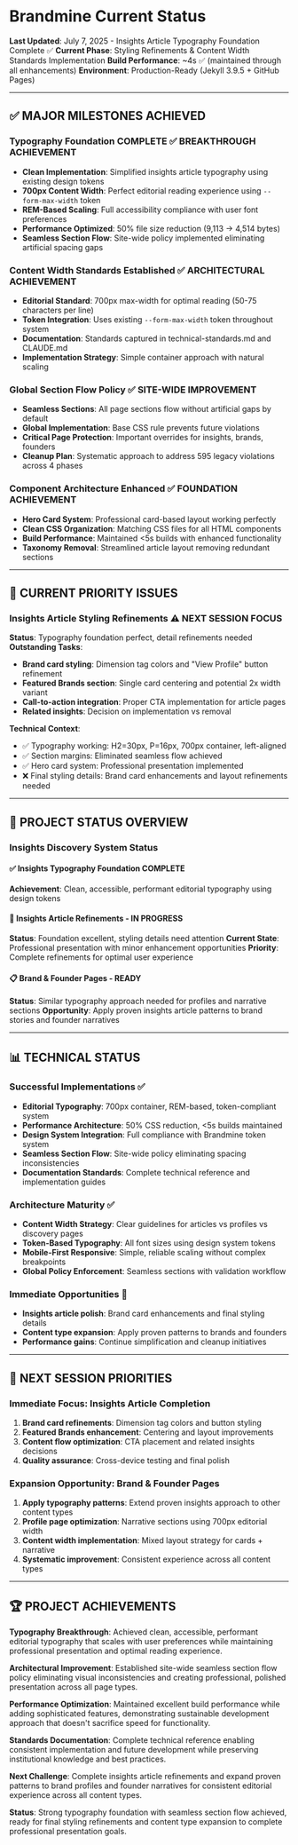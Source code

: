 # Brandmine Current Status
**Last Updated**: July 7, 2025 - Insights Article Typography Foundation Complete ✅
**Current Phase**: Styling Refinements & Content Width Standards Implementation
**Build Performance**: ~4s ✅ (maintained through all enhancements)
**Environment**: Production-Ready (Jekyll 3.9.5 + GitHub Pages)

---

## ✅ MAJOR MILESTONES ACHIEVED

### Typography Foundation COMPLETE ✅ **BREAKTHROUGH ACHIEVEMENT**
- **Clean Implementation**: Simplified insights article typography using existing design tokens
- **700px Content Width**: Perfect editorial reading experience using `--form-max-width` token
- **REM-Based Scaling**: Full accessibility compliance with user font preferences
- **Performance Optimized**: 50% file size reduction (9,113 → 4,514 bytes)
- **Seamless Section Flow**: Site-wide policy implemented eliminating artificial spacing gaps

### Content Width Standards Established ✅ **ARCHITECTURAL ACHIEVEMENT**
- **Editorial Standard**: 700px max-width for optimal reading (50-75 characters per line)
- **Token Integration**: Uses existing `--form-max-width` token throughout system
- **Documentation**: Standards captured in technical-standards.md and CLAUDE.md
- **Implementation Strategy**: Simple container approach with natural scaling

### Global Section Flow Policy ✅ **SITE-WIDE IMPROVEMENT**
- **Seamless Sections**: All page sections flow without artificial gaps by default
- **Global Implementation**: Base CSS rule prevents future violations
- **Critical Page Protection**: Important overrides for insights, brands, founders
- **Cleanup Plan**: Systematic approach to address 595 legacy violations across 4 phases

### Component Architecture Enhanced ✅ **FOUNDATION ACHIEVEMENT**
- **Hero Card System**: Professional card-based layout working perfectly
- **Clean CSS Organization**: Matching CSS files for all HTML components
- **Build Performance**: Maintained <5s builds with enhanced functionality
- **Taxonomy Removal**: Streamlined article layout removing redundant sections

---

## 🚨 CURRENT PRIORITY ISSUES

### **Insights Article Styling Refinements** ⚠️ **NEXT SESSION FOCUS**
**Status**: Typography foundation perfect, detail refinements needed
**Outstanding Tasks**:
- **Brand card styling**: Dimension tag colors and "View Profile" button refinement
- **Featured Brands section**: Single card centering and potential 2x width variant
- **Call-to-action integration**: Proper CTA implementation for article pages
- **Related insights**: Decision on implementation vs removal

**Technical Context**:
- ✅ Typography working: H2=30px, P=16px, 700px container, left-aligned
- ✅ Section margins: Eliminated seamless flow achieved
- ✅ Hero card system: Professional presentation implemented
- ❌ Final styling details: Brand card enhancements and layout refinements needed

---

## 🎯 PROJECT STATUS OVERVIEW

### **Insights Discovery System Status**

#### **✅ Insights Typography Foundation COMPLETE**
**Achievement**: Clean, accessible, performant editorial typography using design tokens

#### **🔄 Insights Article Refinements - IN PROGRESS**
**Status**: Foundation excellent, styling details need attention
**Current State**: Professional presentation with minor enhancement opportunities
**Priority**: Complete refinements for optimal user experience

#### **📋 Brand & Founder Pages - READY**
**Status**: Similar typography approach needed for profiles and narrative sections
**Opportunity**: Apply proven insights article patterns to brand stories and founder narratives

---

## 📊 TECHNICAL STATUS

### **Successful Implementations** ✅
- **Editorial Typography**: 700px container, REM-based, token-compliant system
- **Performance Architecture**: 50% CSS reduction, <5s builds maintained
- **Design System Integration**: Full compliance with Brandmine token system
- **Seamless Section Flow**: Site-wide policy eliminating spacing inconsistencies
- **Documentation Standards**: Complete technical reference and implementation guides

### **Architecture Maturity** ✅
- **Content Width Strategy**: Clear guidelines for articles vs profiles vs discovery pages
- **Token-Based Typography**: All font sizes using design system tokens
- **Mobile-First Responsive**: Simple, reliable scaling without complex breakpoints
- **Global Policy Enforcement**: Seamless sections with validation workflow

### **Immediate Opportunities** 🎯
- **Insights article polish**: Brand card enhancements and final styling details
- **Content type expansion**: Apply proven patterns to brands and founders
- **Performance gains**: Continue simplification and cleanup initiatives

---

## 🎯 NEXT SESSION PRIORITIES

### **Immediate Focus: Insights Article Completion**
1. **Brand card refinements**: Dimension tag colors and button styling
2. **Featured Brands enhancement**: Centering and layout improvements
3. **Content flow optimization**: CTA placement and related insights decisions
4. **Quality assurance**: Cross-device testing and final polish

### **Expansion Opportunity: Brand & Founder Pages**
1. **Apply typography patterns**: Extend proven insights approach to other content types
2. **Profile page optimization**: Narrative sections using 700px editorial width
3. **Content width implementation**: Mixed layout strategy for cards + narrative
4. **Systematic improvement**: Consistent experience across all content types

---

## 🏆 PROJECT ACHIEVEMENTS

**Typography Breakthrough**: Achieved clean, accessible, performant editorial typography that scales with user preferences while maintaining professional presentation and optimal reading experience.

**Architectural Improvement**: Established site-wide seamless section flow policy eliminating visual inconsistencies and creating professional, polished presentation across all page types.

**Performance Optimization**: Maintained excellent build performance while adding sophisticated features, demonstrating sustainable development approach that doesn't sacrifice speed for functionality.

**Standards Documentation**: Complete technical reference enabling consistent implementation and future development while preserving institutional knowledge and best practices.

**Next Challenge**: Complete insights article refinements and expand proven patterns to brand profiles and founder narratives for consistent editorial experience across all content types.

**Status**: Strong typography foundation with seamless section flow achieved, ready for final styling refinements and content type expansion to complete professional presentation goals.
